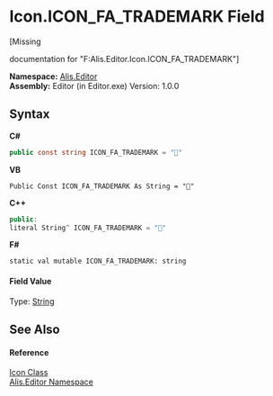 # Icon.ICON_FA_TRADEMARK Field
 

\[Missing <summary> documentation for "F:Alis.Editor.Icon.ICON_FA_TRADEMARK"\]

**Namespace:**&nbsp;<a href="b150ade4-39de-a232-5f06-d3cdc1b2c538">Alis.Editor</a><br />**Assembly:**&nbsp;Editor (in Editor.exe) Version: 1.0.0

## Syntax

**C#**<br />
``` C#
public const string ICON_FA_TRADEMARK = ""
```

**VB**<br />
``` VB
Public Const ICON_FA_TRADEMARK As String = ""
```

**C++**<br />
``` C++
public:
literal String^ ICON_FA_TRADEMARK = ""
```

**F#**<br />
``` F#
static val mutable ICON_FA_TRADEMARK: string
```


#### Field Value
Type: <a href="https://docs.microsoft.com/dotnet/api/system.string" target="_blank">String</a>

## See Also


#### Reference
<a href="cc0f883c-67f8-f772-c6d7-a60b129f22a7">Icon Class</a><br /><a href="b150ade4-39de-a232-5f06-d3cdc1b2c538">Alis.Editor Namespace</a><br />